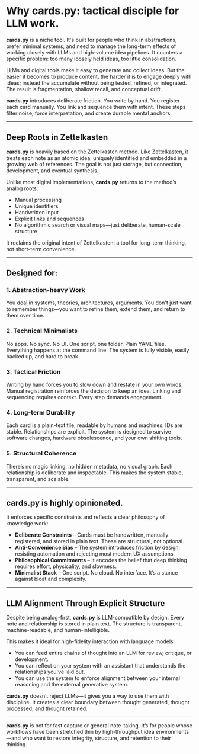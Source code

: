 # Why cards.py: tactical disciple for LLM work.

**cards.py** is a niche tool. It's built for people who think in abstractions, prefer minimal systems, and need to manage the long-term effects of working closely with LLMs and high-volume idea pipelines. It counters a specific problem: too many loosely held ideas, too little consolidation.

LLMs and digital tools make it easy to generate and collect ideas. But the easier it becomes to produce content, the harder it is to engage deeply with ideas; instead the accumulate without being tested, refined, or integrated. The result is fragmentation, shallow recall, and conceptual drift.

**cards.py** introduces deliberate friction. You write by hand. You register each card manually. You link and sequence them with intent. These steps filter noise, force interpretation, and create durable mental anchors.

---

## Deep Roots in Zettelkasten

**cards.py** is heavily based on the Zettelkasten method. Like Zettelkasten, it treats each note as an atomic idea, uniquely identified and embedded in a growing web of references. The goal is not just storage, but connection, development, and eventual synthesis.

Unlike most digital implementations, **cards.py** returns to the method’s analog roots:  
- Manual processing  
- Unique identifiers  
- Handwritten input  
- Explicit links and sequences  
- No algorithmic search or visual maps—just deliberate, human-scale structure

It reclaims the original intent of Zettelkasten: a tool for long-term thinking, not short-term convenience.

---

## Designed for:

### 1. Abstraction-heavy Work  
You deal in systems, theories, architectures, arguments. You don't just want to remember things—you want to refine them, extend them, and return to them over time.

### 2. Technical Minimalists  
No apps. No sync. No UI. One script, one folder. Plain YAML files. Everything happens at the command line. The system is fully visible, easily backed up, and hard to break.

### 3. Tactical Friction  
Writing by hand forces you to slow down and restate in your own words. Manual registration reinforces the decision to keep an idea. Linking and sequencing requires context. Every step demands engagement.

### 4. Long-term Durability  
Each card is a plain-text file, readable by humans and machines. IDs are stable. Relationships are explicit. The system is designed to survive software changes, hardware obsolescence, and your own shifting tools.

### 5. Structural Coherence  
There’s no magic linking, no hidden metadata, no visual graph. Each relationship is deliberate and inspectable. This makes the system stable, transparent, and scalable.

---

## cards.py is highly opinionated.

It enforces specific constraints and reflects a clear philosophy of knowledge work:

- **Deliberate Constraints** – Cards must be handwritten, manually registered, and stored in plain text. These are structural, not optional.
- **Anti-Convenience Bias** – The system introduces friction by design, resisting automation and rejecting most modern UX assumptions.
- **Philosophical Commitments** – It encodes the belief that deep thinking requires effort, physicality, and slowness.
- **Minimalist Stack** – One script. No cloud. No interface. It’s a stance against bloat and complexity.

---

## LLM Alignment Through Explicit Structure

Despite being analog-first, **cards.py** is LLM-compatible by design. Every note and relationship is stored in plain text. The structure is transparent, machine-readable, and human-intelligible.

This makes it ideal for high-fidelity interaction with language models:

- You can feed entire chains of thought into an LLM for review, critique, or development.  
- You can reflect on your system with an assistant that understands the relationships you've laid out.  
- You can use the system to enforce alignment between your internal reasoning and the external generative system.

**cards.py** doesn’t reject LLMs—it gives you a way to use them with discipline. It creates a clear boundary between thought generated, thought processed, and thought retained.

---

**cards.py** is not for fast capture or general note-taking. It’s for people whose workflows have been stretched thin by high-throughput idea environments—and who want to restore integrity, structure, and retention to their thinking.

